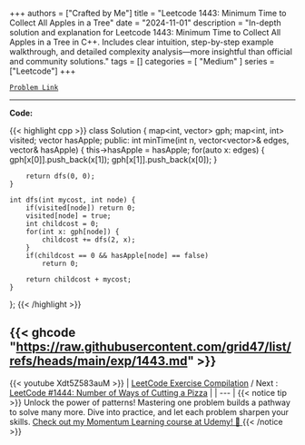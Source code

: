 
+++
authors = ["Crafted by Me"]
title = "Leetcode 1443: Minimum Time to Collect All Apples in a Tree"
date = "2024-11-01"
description = "In-depth solution and explanation for Leetcode 1443: Minimum Time to Collect All Apples in a Tree in C++. Includes clear intuition, step-by-step example walkthrough, and detailed complexity analysis—more insightful than official and community solutions."
tags = []
categories = [
    "Medium"
]
series = ["Leetcode"]
+++



[`Problem Link`](https://leetcode.com/problems/minimum-time-to-collect-all-apples-in-a-tree/description/)

---

**Code:**

{{< highlight cpp >}}
class Solution {
    map<int, vector<int>> gph;
    map<int, int> visited;
    vector<bool> hasApple;
public:
    int minTime(int n, vector<vector<int>>& edges, vector<bool>& hasApple) {
        this->hasApple = hasApple;
        for(auto x: edges) {
            gph[x[0]].push_back(x[1]);
            gph[x[1]].push_back(x[0]);
        }
        
        return dfs(0, 0);
    }
    
    int dfs(int mycost, int node) {
        if(visited[node]) return 0;
        visited[node] = true;
        int childcost = 0;
        for(int x: gph[node]) {
            childcost += dfs(2, x);
        }
        if(childcost == 0 && hasApple[node] == false)
            return 0;
        
        return childcost + mycost;
    }
};
{{< /highlight >}}

{{< ghcode "https://raw.githubusercontent.com/grid47/list/refs/heads/main/exp/1443.md" >}}
---
{{< youtube Xdt5Z583auM >}}
| [LeetCode Exercise Compilation](https://grid47.xyz/leetcode/) / Next : [LeetCode #1444: Number of Ways of Cutting a Pizza](https://grid47.xyz/posts/leetcode_1444) |
| --- |
{{< notice tip >}}
Unlock the power of patterns! Mastering one problem builds a pathway to solve many more. Dive into practice, and let each problem sharpen your skills. [Check out my Momentum Learning course at Udemy! 🚀 ](https://www.udemy.com/course/algorithms-and-data-structures-in-cpp/)
{{< /notice >}}

